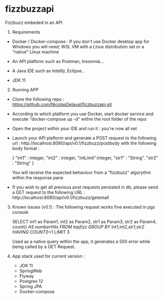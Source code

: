 # fizzbuzzapi
Fizzbuzz embeded in an API

1. Requirements

- Docker / Docker-compose : If you don't use Docker desktop app for Windows you will need;
WSL VM with a Linux distribution set or a "native" Linux machine 

- An API platform such as Postman, Insomnia...

- A Java IDE such as Intelliji, Eclipse..

- JDK 11 

2. Running APP

- Clone the following repo : https://github.com/NicolasDelaval/fizzbuzzapi.git

- According to which platform you use Docker, start docker service and execute "docker-compose up -d" within the root folder of the repo

- Open the project within your IDE and run it : you're now all set

- Launch your API plaftorm and generate a POST request to the following url : http://localhost:8080/api/v0.1/fizzbuzz/postbody
  with the following body format :

  {
    "int1" : integer,
    "int2" : integer,
    "intLimit":integer,
    "str1" : "String",
     "str2" : "String"
   }

   You will receive the expected behaviour from a "fizzbuzz" algorythm within the response pane
- If you wish to get all previous post requests persisted in db, please send a GET request to the following URL : http://localhost:8080/api/v0.1/fizzbuzz/getemall


3. Known issues (v0.1) :
   The following request works fine executed in pgs console

    SELECT int1 as Param1, int2 as Param2, str1 as Param3, str2 as Param4,
    count(*) AS numberHits
    FROM topfizz
    GROUP BY int1,int2,str1,str2
    HAVING COUNT(*)>1
    LIMIT 3

    Used as a native query within the app, it generates a 500 error while being called by a GET
    Request. 



4. App stack used for current version :
   - JDK 11
   - SpringWeb
   - Flyway
   - Postgres 12
   - Spring JPA
   - Docker-compose

  



